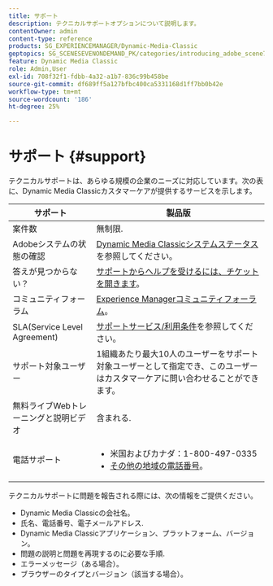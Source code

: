 ```yaml
---
title: サポート
description: テクニカルサポートオプションについて説明します。
contentOwner: admin
content-type: reference
products: SG_EXPERIENCEMANAGER/Dynamic-Media-Classic
geptopics: SG_SCENESEVENONDEMAND_PK/categories/introducing_adobe_scene7
feature: Dynamic Media Classic
role: Admin,User
exl-id: 708f32f1-fdbb-4a32-a1b7-836c99b458be
source-git-commit: df689ff5a127bfbc400ca5331168d1ff7bb0b42e
workflow-type: tm+mt
source-wordcount: '186'
ht-degree: 25%

---
```


# サポート {#support}

テクニカルサポートは、あらゆる規模の企業のニーズに対応しています。次の表に、Dynamic Media Classicカスタマーケアが提供するサービスを示します。

| サポート | 製品版 |
|--- |--- |
| 案件数 | 無制限. |
| Adobeシステムの状態の確認 | [Dynamic Media Classicシステムステータス](https://status.adobe.com/products/1175)を参照してください。 |
| 答えが見つからない？ | [サポートからヘルプを受けるには、チケットを開きます](https://experienceleague.adobe.com/?support-solution=General#support)。 |
| コミュニティフォーラム | [Experience Managerコミュニティフォーラム](https://experienceleaguecommunities.adobe.com/t5/adobe-experience-manager/ct-p/adobe-experience-manager-community)。 |
| SLA(Service Level Agreement) | [サポートサービス/利用条件](https://helpx.adobe.com/support/programs/support-policies-terms-conditions.html)を参照してください。 |
| サポート対象ユーザー | 1組織あたり最大10人のユーザーをサポート対象ユーザーとして指定でき、このユーザーはカスタマーケアに問い合わせることができます。 |
| 無料ライブWebトレーニングと説明ビデオ | 含まれる. |
| 電話サポート | <ul><li>米国およびカナダ：1-800-497-0335 </li><li>[その他の地域の電話番号](https://helpx.adobe.com/contact/dma-external/DMACustomeCareRegionalPhoneNumbers.html)。</li></ul> |

<!-- |Create a support case| [https://helpx.adobe.com/enterprise/admin-guide.html/enterprise/using/support-for-experience-cloud.ug.html](https://helpx.adobe.com/enterprise/admin-guide.html/enterprise/using/support-for-experience-cloud.ug.html) | -->

テクニカルサポートに問題を報告される際には、次の情報をご提供ください。

* Dynamic Media Classicの会社名。
* 氏名、電話番号、電子メールアドレス.
* Dynamic Media Classicアプリケーション、プラットフォーム、バージョン。
* 問題の説明と問題を再現するのに必要な手順.
* エラーメッセージ（ある場合）。
* ブラウザーのタイプとバージョン（該当する場合）。

